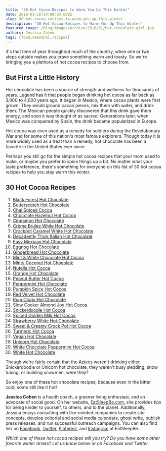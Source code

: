 ```yaml
---
title: "30 Hot Cocoa Recipes to Warm You Up This Winter"
date: 2018-01-16T14:00:03.000Z
slug: 30-hot-cocoa-recipes-to-warm-you-up-this-winter
description: "30 Hot Cocoa Recipes to Warm You Up This Winter"
featured_image: /blog/images/archive/2018/01/hot-chocolate-girl.jpg
authors: Jessica Cohen
tags: [food,seasonal,recipes]
---
```


It's that time of year throughout much of the country, when one or two steps outside makes you crave something warm and toasty. So we're bringing you a plethora of hot cocoa recipes to choose from.

## But First a Little History

Hot chocolate has been a source of strength and wellness for thousands of years. Legend has it that people began drinking hot cocoa as far back as 3,000 to 4,000 years ago. It began in Mexico, where cacao plants were first grown. They would ground cacao pieces, mix them with water, and drink them. The Mexican people quickly discovered that this drink gave them energy, and soon it was thought of as sacred. Generations later, when Mexico was conquered by Spain, the drink became popularized in Europe.

Hot cocoa was even used as a remedy for soldiers during the Revolutionary War and for some of this nation's most famous explorers. Though today it is more widely used as a treat than a remedy, hot chocolate has been a favorite in the United States ever since.

Perhaps you still go for the simple hot cocoa recipes that your mom used to make, or maybe you prefer to spice things up a bit. No matter what your taste preference, there's something for everyone on this list of 30 hot cocoa recipes to help you stay warm this winter.

## 30 Hot Cocoa Recipes

1. [Black Forest Hot Chocolate](http://cookienameddesire.com/black-forest-hot-chocolate/)
2. [Butterscotch Hot Chocolate](http://bakingdom.com/2015/01/butterbeer-butterscotch-hot-chocolate.html)
3. [Chai Spiced Cocoa](https://theviewfromgreatisland.com/minimal-monday-chai-spiced-cocoa/)
4. [Chocolate Hazelnut Hot Cocoa](https://www.berlyskitchen.com/chocolate-hazelnut-hot-cocoa/)
5. [Cinnamon Hot Chocolate](https://gluesticksgumdrops.com/cinnamon-hot-chocolate/)
6. [Crème Brulee White Hot Chocolate](https://www.sugarhero.com/creme-brulee-white-hot-chocolate/)
7. [Crockpot Caramel White Hot Chocolate](http://lemonpeony.com/crockpot-caramel-white-hot-chocolate-recipe/)
8. [Decadently Thick Italian Hot Chocolate](https://thestayathomechef.com/decadently-thick-italian-hot-chocolate-2/)
9. [Easy Mexican Hot Chocolate](https://simplykierste.com/easy-homemade-mexican-hot-chocolate)
10. [Eggnog Hot Chocolate](http://www.inkatrinaskitchen.com/eggnog-hot-chocolate/)
11. [Gingerbread Hot Chocolate](https://www.vnutritionandwellness.com/gingerbread-hot-chocolate/)
12. [Mint & White Chocolate Hot Cocoa](https://flouronmyface.com/crock-pot-hot-cocoa-recipe/)
13. [Minty Coconut Hot Chocolate](https://pintsizedtreasures.com/minty-coconut-hot-chocolate/?utm%5Fmedium=social&utm%5Fsource=pinterest&utm%5Fcampaign=tailwind%5Ftribes&utm%5Fcontent=tribes)
14. [Nutella Hot Cocoa](http://thebeachhousekitchen.com/2016/11/19/nutella-hot-cocoa/)
15. [Orange Hot Chocolate](https://www.rachelcooks.com/2015/01/19/orange-hot-chocolate-recipe/)
16. [Peanut Butter Hot Cocoa](https://livingwellmom.com/2016/11/peanut-butter-hot-cocoa/)
17. [Peppermint Hot Chocolate](https://www.sugarhero.com/peppermint-hot-chocolate/)
18. [Pumpkin Spice Hot Cocoa](http://www.delish.com/cooking/recipes/a55276/pumpkin-spice-hot-cocoa-recipe/)
19. [Red Velvet Hot Chocolate](https://tidymom.net/2015/red-velvet-hot-chocolate/print/)
20. [Rum Chata Hot Chocolate](https://www.theballeronabudget.com/2016/12/21/affordable-alcohol-adult-hot-cocoa/)
21. [Slow Cooker Almond Joy Hot Cocoa](https://melaniemakes.com/blog/2017/01/slow-cooker-almond-joy-hot-chocolate.html)
22. [Snickerdoodle Hot Cocoa](https://www.lemontreedwelling.com/2014/11/snickerdoodle-hot-chocolate.html)
23. [Spiced Golden Milk Hot Cocoa](https://therealfoodrds.com/spiced-golden-milk-hot-cocoa/)
24. [Strawberry White Hot Chocolate](https://www.alattefood.com/strawberry-white-hot-chocolate/)
25. [Sweet & Creamy Crock Pot Hot Cocoa](https://flouronmyface.com/crock-pot-hot-cocoa-recipe/)
26. [Turmeric Hot Cocoa](http://www.thecasualcraftlete.com/2017/01/02/turmeric-hot-chocolate/)
27. [Vegan Hot Chocolate](https://strengthandsunshine.com/3-ingredient-diy-vegan-instant-hot-chocolate-mix-sugar-free-gluten-free/)
28. [Unicorn Hot Chocolate](https://cookiesandcups.com/unicorn-hot-chocolate/)
29. [White Chocolate Peppermint Hot Cocoa](https://lilluna.com/white-chocolate-peppermint-hot-cocoa-recipe/)
30. [White Hot Chocolate](https://celebratingsweets.com/homemade-white-hot-chocolate/)

Though we're fairly certain that the Aztecs weren't drinking either Snickerdoodle or Unicorn hot chocolate, they weren't busy sledding, snow tubing, or building snowmen, were they?

So enjoy one of these hot chocolate recipes, because even in the bitter cold, some still like it hot!

**Jessica Cohen** is a health coach, a greener living enthusiast, and an advocate of social good. On her website, [EatSleepBe.com](http://eatsleepbe.com/), she provides tips for being kinder to yourself, to others, and to the planet. Additionally, Jessica enjoys consulting with like-minded companies to create site concepts, develop editorial and social media calendars, ghost write, publish press releases, and run successful outreach campaigns. You can also find her on [Facebook](http://facebook.com/eatsleepbe), [Twitter](http://twitter.com/eatsleepbe), [Pinterest](http://pinterest.com/eatsleepbe), and [Instagram](http://instagram.com/eatsleepbe) at EatSleepBe.

_Which one of these hot cocoa recipes will you try? Do you have some other favorite winter drinks? Let us know below or on Facebook and Twitter._